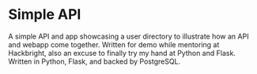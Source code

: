 Simple API
==============
A simple API and app showcasing a user directory to illustrate how an API and webapp come together. Written for demo while mentoring at Hackbright, also an excuse to finally try my hand at Python and Flask.
Written in Python, Flask, and backed by PostgreSQL.